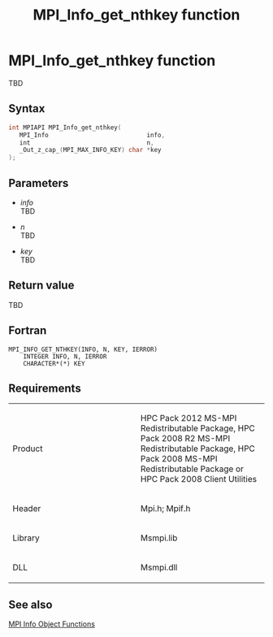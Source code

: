 ﻿---
title: MPI_Info_get_nthkey function
TOCTitle: MPI_Info_get_nthkey function
ms:assetid: 6c269257-df91-4101-a042-81bed6f90f7e
ms:mtpsurl: https://msdn.microsoft.com/en-us/library/Dn473415(v=VS.85)
ms:contentKeyID: 59360951
ms.date: 03/28/2018
mtps_version: v=VS.85
f1_keywords:
- MPI_INFO_GET_NTHKEY
- mpif/MPI_Info_get_nthkey
- mpi/MPI_INFO_GET_NTHKEY
dev_langs:
- C++
- C
---

# MPI\_Info\_get\_nthkey function

TBD

## Syntax

``` c++
int MPIAPI MPI_Info_get_nthkey(
   MPI_Info                           info,
   int                                n,
   _Out_z_cap_(MPI_MAX_INFO_KEY) char *key
);
```

## Parameters

  - *info*  
    TBD

  - *n*  
    TBD

  - *key*  
    TBD

## Return value

TBD

## Fortran

    MPI_INFO_GET_NTHKEY(INFO, N, KEY, IERROR)
        INTEGER INFO, N, IERROR
        CHARACTER*(*) KEY

## Requirements

<table>
<colgroup>
<col style="width: 50%" />
<col style="width: 50%" />
</colgroup>
<tbody>
<tr class="odd">
<td><p>Product</p></td>
<td><p>HPC Pack 2012 MS-MPI Redistributable Package, HPC Pack 2008 R2 MS-MPI Redistributable Package, HPC Pack 2008 MS-MPI Redistributable Package or HPC Pack 2008 Client Utilities</p></td>
</tr>
<tr class="even">
<td><p>Header</p></td>
<td>Mpi.h;
Mpif.h</td>
</tr>
<tr class="odd">
<td><p>Library</p></td>
<td>Msmpi.lib</td>
</tr>
<tr class="even">
<td><p>DLL</p></td>
<td>Msmpi.dll</td>
</tr>
</tbody>
</table>


## See also

[MPI Info Object Functions](mpi-info-object-functions.md)

